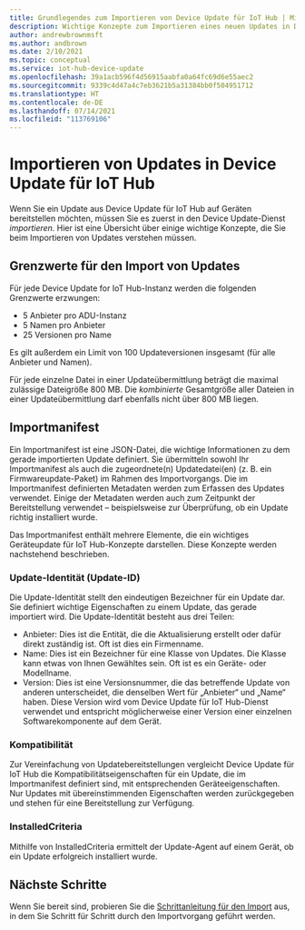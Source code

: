 ```yaml
---
title: Grundlegendes zum Importieren von Device Update für IoT Hub | Microsoft-Dokumentation
description: Wichtige Konzepte zum Importieren eines neuen Updates in Device Update für IoT Hub.
author: andrewbrownmsft
ms.author: andbrown
ms.date: 2/10/2021
ms.topic: conceptual
ms.service: iot-hub-device-update
ms.openlocfilehash: 39a1acb596f4d56915aabfa0a64fc69d6e55aec2
ms.sourcegitcommit: 9339c4d47a4c7eb3621b5a31384bb0f504951712
ms.translationtype: HT
ms.contentlocale: de-DE
ms.lasthandoff: 07/14/2021
ms.locfileid: "113769106"
---
```

# <a name="importing-updates-into-device-update-for-iot-hub"></a>Importieren von Updates in Device Update für IoT Hub
Wenn Sie ein Update aus Device Update für IoT Hub auf Geräten bereitstellen möchten, müssen Sie es zuerst in den Device Update-Dienst _importieren_. Hier ist eine Übersicht über einige wichtige Konzepte, die Sie beim Importieren von Updates verstehen müssen.

## <a name="limits-on-importing-updates"></a>Grenzwerte für den Import von Updates
Für jede Device Update for IoT Hub-Instanz werden die folgenden Grenzwerte erzwungen:

* 5 Anbieter pro ADU-Instanz
* 5 Namen pro Anbieter
* 25 Versionen pro Name

Es gilt außerdem ein Limit von 100 Updateversionen insgesamt (für alle Anbieter und Namen).

Für jede einzelne Datei in einer Updateübermittlung beträgt die maximal zulässige Dateigröße 800 MB. Die _kombinierte_ Gesamtgröße aller Dateien in einer Updateübermittlung darf ebenfalls nicht über 800 MB liegen.

## <a name="import-manifest"></a>Importmanifest

Ein Importmanifest ist eine JSON-Datei, die wichtige Informationen zu dem gerade importierten Update definiert. Sie übermitteln sowohl Ihr Importmanifest als auch die zugeordnete(n) Updatedatei(en) (z. B. ein Firmwareupdate-Paket) im Rahmen des Importvorgangs. Die im Importmanifest definierten Metadaten werden zum Erfassen des Updates verwendet. Einige der Metadaten werden auch zum Zeitpunkt der Bereitstellung verwendet – beispielsweise zur Überprüfung, ob ein Update richtig installiert wurde.

Das Importmanifest enthält mehrere Elemente, die ein wichtiges Geräteupdate für IoT Hub-Konzepte darstellen. Diese Konzepte werden nachstehend beschrieben.

### <a name="update-identity-update-id"></a>Update-Identität (Update-ID)

Die Update-Identität stellt den eindeutigen Bezeichner für ein Update dar. Sie definiert wichtige Eigenschaften zu einem Update, das gerade importiert wird. Die Update-Identität besteht aus drei Teilen:
* Anbieter: Dies ist die Entität, die die Aktualisierung erstellt oder dafür direkt zuständig ist. Oft ist dies ein Firmenname.
* Name: Dies ist ein Bezeichner für eine Klasse von Updates. Die Klasse kann etwas von Ihnen Gewähltes sein. Oft ist es ein Geräte- oder Modellname.
* Version: Dies ist eine Versionsnummer, die das betreffende Update von anderen unterscheidet, die denselben Wert für „Anbieter“ und „Name“ haben. Diese Version wird vom Device Update für IoT Hub-Dienst verwendet und entspricht möglicherweise einer Version einer einzelnen Softwarekomponente auf dem Gerät. 

### <a name="compatibility"></a>Kompatibilität

Zur Vereinfachung von Updatebereitstellungen vergleicht Device Update für IoT Hub die Kompatibilitätseigenschaften für ein Update, die im Importmanifest definiert sind, mit entsprechenden Geräteeigenschaften. Nur Updates mit übereinstimmenden Eigenschaften werden zurückgegeben und stehen für eine Bereitstellung zur Verfügung.

### <a name="installedcriteria"></a>InstalledCriteria

Mithilfe von InstalledCriteria ermittelt der Update-Agent auf einem Gerät, ob ein Update erfolgreich installiert wurde.


## <a name="next-steps"></a>Nächste Schritte

Wenn Sie bereit sind, probieren Sie die [Schrittanleitung für den Import](./import-update.md) aus, in dem Sie Schritt für Schritt durch den Importvorgang geführt werden.


